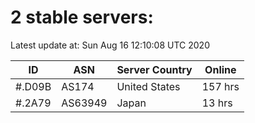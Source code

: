 # 2 stable servers:

Latest update at: Sun Aug 16 12:10:08 UTC 2020

| ID | ASN | Server Country | Online |
| -- | --- | -------------- | ------ |
| #.D09B | AS174 | United States | 157 hrs |
| #.2A79 | AS63949 | Japan | 13 hrs |

